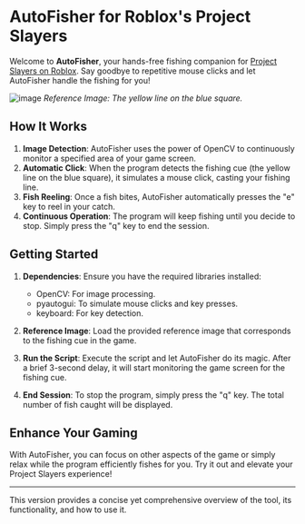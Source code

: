 # AutoFisher for Roblox's Project Slayers

Welcome to **AutoFisher**, your hands-free fishing companion for [Project Slayers on Roblox](https://www.roblox.com/games/5956785391/Update-1-Project-Slayers). Say goodbye to repetitive mouse clicks and let AutoFisher handle the fishing for you!

![image](https://user-images.githubusercontent.com/89668373/235976702-7b7f0e51-93e8-4fe3-86d8-909e0b76664a.png) 
*Reference Image: The yellow line on the blue square.*

## How It Works

1. **Image Detection**: AutoFisher uses the power of OpenCV to continuously monitor a specified area of your game screen.
2. **Automatic Click**: When the program detects the fishing cue (the yellow line on the blue square), it simulates a mouse click, casting your fishing line.
3. **Fish Reeling**: Once a fish bites, AutoFisher automatically presses the "e" key to reel in your catch.
4. **Continuous Operation**: The program will keep fishing until you decide to stop. Simply press the "q" key to end the session.

## Getting Started

1. **Dependencies**: Ensure you have the required libraries installed:
   - OpenCV: For image processing.
   - pyautogui: To simulate mouse clicks and key presses.
   - keyboard: For key detection.

2. **Reference Image**: Load the provided reference image that corresponds to the fishing cue in the game.

3. **Run the Script**: Execute the script and let AutoFisher do its magic. After a brief 3-second delay, it will start monitoring the game screen for the fishing cue.

4. **End Session**: To stop the program, simply press the "q" key. The total number of fish caught will be displayed.

## Enhance Your Gaming

With AutoFisher, you can focus on other aspects of the game or simply relax while the program efficiently fishes for you. Try it out and elevate your Project Slayers experience!

---

This version provides a concise yet comprehensive overview of the tool, its functionality, and how to use it.



